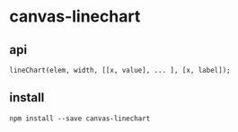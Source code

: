 # canvas-linechart

## api

    lineChart(elem, width, [[x, value], ... ], [x, label]);

## install

    npm install --save canvas-linechart
